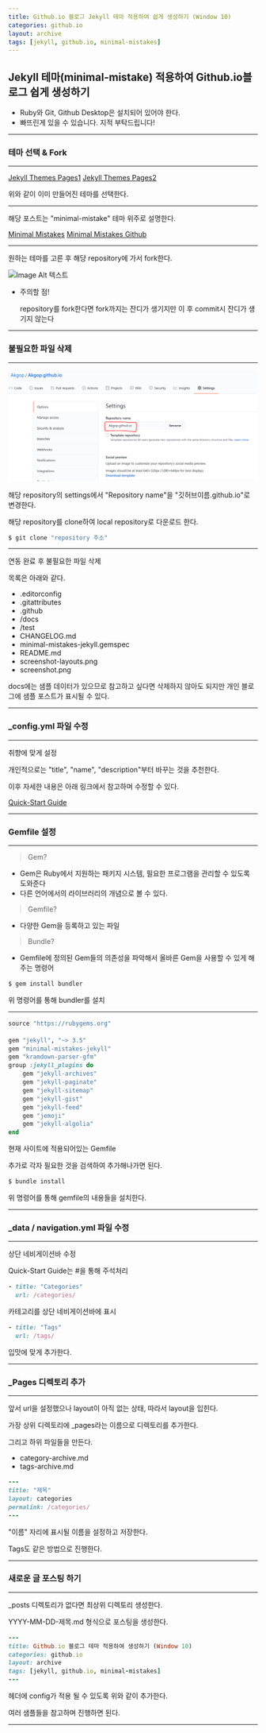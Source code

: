 ```yaml
---
title: Github.io 블로그 Jekyll 테마 적용하여 쉽게 생성하기 (Window 10)
categories: github.io
layout: archive
tags: [jekyll, github.io, minimal-mistakes]
---
```


## Jekyll 테마(minimal-mistake) 적용하여 Github.io블로그 쉽게 생성하기

- Ruby와 Git, Github Desktop은 설치되어 있어야 한다.
- 빠뜨린게 있을 수 있습니다. 지적 부탁드립니다!

---

### 테마 선택 & Fork

---
<a href="https://github.com/topics/jekyll-theme" class="btn btn--primary">Jekyll Themes Pages1</a>
<a href="http://jekyllthemes.org/" class="btn btn--primary">Jekyll Themes Pages2</a>

위와 같이 이미 만들어진 테마를 선택한다.

---

해당 포스트는 "minimal-mistake" 테마 위주로 설명한다.

<a href="https://mmistakes.github.io/minimal-mistakes/" class="btn btn--primary">Minimal Mistakes</a>
<a href="https://github.com/mmistakes/minimal-mistakes" class="btn btn--primary">Minimal Mistakes Github</a>

---

원하는 테마를 고른 후 해당 repository에 가서 fork한다.

![Image Alt 텍스트]({{site.url}}/assets/images/jekyll_theme.png )
- 주의할 점!

    repository를 fork한다면 fork까지는 잔디가 생기지만
    이 후 commit시 잔디가 생기지 않는다

---

### 불필요한 파일 삭제

---

<img src="/assets/images/jekyll_theme2.png">

해당 repository의 settings에서 "Repository name"을 "깃허브이름.github.io"로 변경한다.

해당 repository를 clone하여 local repository로 다운로드 한다.

```bash
$ git clone "repository 주소"
```

---

연동 완료 후 불필요한 파일 삭제

목록은 아래와 같다.

- .editorconfig
- .gitattributes
- .github
- /docs
- /test
- CHANGELOG.md
- minimal-mistakes-jekyll.gemspec
- README.md
- screenshot-layouts.png
- screenshot.png

docs에는 샘플 데이터가 있으므로 참고하고 싶다면 삭제하지 않아도 되지만 개인 블로그에 샘플 포스트가 표시될 수 있다.

---

### _config.yml 파일 수정

---

취향에 맞게 설정

개인적으로는 "title", "name", "description"부터 바꾸는 것을 추천한다.

이후 자세한 내용은 아래 링크에서 참고하며 수정할 수 있다.

[Quick-Start Guide](https://mmistakes.github.io/minimal-mistakes/docs/quick-start-guide/)

---

### Gemfile 설정

---

> Gem?

- Gem은 Ruby에서 지원하는 패키지 시스템, 필요한 프로그램을 관리할 수 있도록 도와준다
- 다른 언어에서의 라이브러리의 개념으로 볼 수 있다.

> Gemfile?

- 다양한 Gem을 등록하고 있는 파일

> Bundle?

- Gemfile에 정의된 Gem들의 의존성을 파악해서 올바른 Gem을 사용할 수 있게 해주는 명령어

```ruby
$ gem install bundler
```

위 명령어를 통해 bundler를 설치

---

```ruby
source "https://rubygems.org"

gem "jekyll", "~> 3.5"
gem "minimal-mistakes-jekyll"
gem "kramdown-parser-gfm"
group :jekyll_plugins do
    gem "jekyll-archives"
    gem "jekyll-paginate"
    gem "jekyll-sitemap"
    gem "jekyll-gist"
    gem "jekyll-feed"
    gem "jemoji"
    gem "jekyll-algolia"
end
```

현재 사이트에 적용되어있는 Gemfile

추가로 각자 필요한 것을 검색하여 추가해나가면 된다.

```ruby
$ bundle install
```

위 명령어를 통해 gemfile의 내용들을 설치한다.

---

### _data / navigation.yml 파일 수정

---

상단 네비게이션바 수정

Quick-Start Guide는 #을 통해 주석처리

```ruby
- title: "Categories"
  url: /categories/
```

카테고리를 상단 네비게이션바에 표시

```ruby
- title: "Tags"
  url: /tags/
```

입맛에 맞게 추가한다.

---

### _Pages 디렉토리 추가

---

앞서 url을 설정했으나 layout이 아직 없는 상태, 따라서 layout을 입힌다.

가장 상위 디렉토리에 _pages라는 이름으로 디렉토리를 추가한다.

그리고 하위 파일들을 만든다.

- category-archive.md
- tags-archive.md

```ruby
---
title: "제목"
layout: categories
permalink: /categories/
---
```

"이름" 자리에 표시될 이름을 설정하고 저장한다.

Tags도 같은 방법으로 진행한다.

---

### 새로운 글 포스팅 하기

---

_posts 디렉토리가 없다면 최상위 디렉토리 생성한다.

YYYY-MM-DD-제목.md 형식으로 포스팅을 생성한다.

```ruby
---
title: Github.io 블로그 테마 적용하여 생성하기 (Window 10)
categories: github.io
layout: archive
tags: [jekyll, github.io, minimal-mistakes]
---
```

헤더에 config가 적용 될 수 있도록 위와 같이 추가한다.

여러 샘플들을 참고하며 진행하면 된다.

---